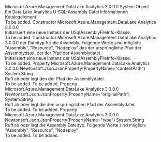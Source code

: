 <Type Name="USqlAssemblyFileInfo" FullName="Microsoft.Azure.Management.DataLake.Analytics.Models.USqlAssemblyFileInfo">
  <TypeSignature Language="C#" Value="public class USqlAssemblyFileInfo" />
  <TypeSignature Language="ILAsm" Value=".class public auto ansi beforefieldinit USqlAssemblyFileInfo extends System.Object" />
  <TypeSignature Language="DocId" Value="T:Microsoft.Azure.Management.DataLake.Analytics.Models.USqlAssemblyFileInfo" />
  <TypeSignature Language="VB.NET" Value="Public Class USqlAssemblyFileInfo" />
  <TypeSignature Language="F#" Value="type USqlAssemblyFileInfo = class" />
  <AssemblyInfo>
    <AssemblyName>Microsoft.Azure.Management.DataLake.Analytics</AssemblyName>
    <AssemblyVersion>3.0.0.0</AssemblyVersion>
  </AssemblyInfo>
  <Base>
    <BaseTypeName>System.Object</BaseTypeName>
  </Base>
  <Interfaces />
  <Docs>
    <summary>
            Ein Data Lake Analytics U-SQL-Assembly Datei Informationen Katalogelement.
            </summary>
    <remarks>To be added.</remarks>
  </Docs>
  <Members>
    <Member MemberName=".ctor">
      <MemberSignature Language="C#" Value="public USqlAssemblyFileInfo ();" />
      <MemberSignature Language="ILAsm" Value=".method public hidebysig specialname rtspecialname instance void .ctor() cil managed" />
      <MemberSignature Language="DocId" Value="M:Microsoft.Azure.Management.DataLake.Analytics.Models.USqlAssemblyFileInfo.#ctor" />
      <MemberSignature Language="VB.NET" Value="Public Sub New ()" />
      <MemberType>Constructor</MemberType>
      <AssemblyInfo>
        <AssemblyName>Microsoft.Azure.Management.DataLake.Analytics</AssemblyName>
        <AssemblyVersion>3.0.0.0</AssemblyVersion>
      </AssemblyInfo>
      <Parameters />
      <Docs>
        <summary>
            Initialisiert eine neue Instanz der USqlAssemblyFileInfo-Klasse.
            </summary>
        <remarks>To be added.</remarks>
      </Docs>
    </Member>
    <Member MemberName=".ctor">
      <MemberSignature Language="C#" Value="public USqlAssemblyFileInfo (string type = null, string originalPath = null, string contentPath = null);" />
      <MemberSignature Language="ILAsm" Value=".method public hidebysig specialname rtspecialname instance void .ctor(string type, string originalPath, string contentPath) cil managed" />
      <MemberSignature Language="DocId" Value="M:Microsoft.Azure.Management.DataLake.Analytics.Models.USqlAssemblyFileInfo.#ctor(System.String,System.String,System.String)" />
      <MemberSignature Language="VB.NET" Value="Public Sub New (Optional type As String = null, Optional originalPath As String = null, Optional contentPath As String = null)" />
      <MemberSignature Language="F#" Value="new Microsoft.Azure.Management.DataLake.Analytics.Models.USqlAssemblyFileInfo : string * string * string -&gt; Microsoft.Azure.Management.DataLake.Analytics.Models.USqlAssemblyFileInfo" Usage="new Microsoft.Azure.Management.DataLake.Analytics.Models.USqlAssemblyFileInfo (type, originalPath, contentPath)" />
      <MemberType>Constructor</MemberType>
      <AssemblyInfo>
        <AssemblyName>Microsoft.Azure.Management.DataLake.Analytics</AssemblyName>
        <AssemblyVersion>3.0.0.0</AssemblyVersion>
      </AssemblyInfo>
      <Parameters>
        <Parameter Name="type" Type="System.String" />
        <Parameter Name="originalPath" Type="System.String" />
        <Parameter Name="contentPath" Type="System.String" />
      </Parameters>
      <Docs>
        <param name="type">der Dateityp für die Assembly. Folgende Werte sind möglich: "Assembly", "Resource", "Nodeploy"</param>
        <param name="originalPath">das der ursprüngliche Pfad der Assemblydatei.</param>
        <param name="contentPath">der der Pfad der Assemblydatei.</param>
        <summary>
            Initialisiert eine neue Instanz der USqlAssemblyFileInfo-Klasse.
            </summary>
        <remarks>To be added.</remarks>
      </Docs>
    </Member>
    <Member MemberName="ContentPath">
      <MemberSignature Language="C#" Value="public string ContentPath { get; set; }" />
      <MemberSignature Language="ILAsm" Value=".property instance string ContentPath" />
      <MemberSignature Language="DocId" Value="P:Microsoft.Azure.Management.DataLake.Analytics.Models.USqlAssemblyFileInfo.ContentPath" />
      <MemberSignature Language="VB.NET" Value="Public Property ContentPath As String" />
      <MemberSignature Language="F#" Value="member this.ContentPath : string with get, set" Usage="Microsoft.Azure.Management.DataLake.Analytics.Models.USqlAssemblyFileInfo.ContentPath" />
      <MemberType>Property</MemberType>
      <AssemblyInfo>
        <AssemblyName>Microsoft.Azure.Management.DataLake.Analytics</AssemblyName>
        <AssemblyVersion>3.0.0.0</AssemblyVersion>
      </AssemblyInfo>
      <Attributes>
        <Attribute>
          <AttributeName>Newtonsoft.Json.JsonProperty(PropertyName="contentPath")</AttributeName>
        </Attribute>
      </Attributes>
      <ReturnValue>
        <ReturnType>System.String</ReturnType>
      </ReturnValue>
      <Docs>
        <summary>
            Ruft ab oder legt den der Pfad der Assemblydatei.
            </summary>
        <value>To be added.</value>
        <remarks>To be added.</remarks>
      </Docs>
    </Member>
    <Member MemberName="OriginalPath">
      <MemberSignature Language="C#" Value="public string OriginalPath { get; set; }" />
      <MemberSignature Language="ILAsm" Value=".property instance string OriginalPath" />
      <MemberSignature Language="DocId" Value="P:Microsoft.Azure.Management.DataLake.Analytics.Models.USqlAssemblyFileInfo.OriginalPath" />
      <MemberSignature Language="VB.NET" Value="Public Property OriginalPath As String" />
      <MemberSignature Language="F#" Value="member this.OriginalPath : string with get, set" Usage="Microsoft.Azure.Management.DataLake.Analytics.Models.USqlAssemblyFileInfo.OriginalPath" />
      <MemberType>Property</MemberType>
      <AssemblyInfo>
        <AssemblyName>Microsoft.Azure.Management.DataLake.Analytics</AssemblyName>
        <AssemblyVersion>3.0.0.0</AssemblyVersion>
      </AssemblyInfo>
      <Attributes>
        <Attribute>
          <AttributeName>Newtonsoft.Json.JsonProperty(PropertyName="originalPath")</AttributeName>
        </Attribute>
      </Attributes>
      <ReturnValue>
        <ReturnType>System.String</ReturnType>
      </ReturnValue>
      <Docs>
        <summary>
            Ruft ab oder legt die den ursprünglichen Pfad der Assemblydatei.
            </summary>
        <value>To be added.</value>
        <remarks>To be added.</remarks>
      </Docs>
    </Member>
    <Member MemberName="Type">
      <MemberSignature Language="C#" Value="public string Type { get; set; }" />
      <MemberSignature Language="ILAsm" Value=".property instance string Type" />
      <MemberSignature Language="DocId" Value="P:Microsoft.Azure.Management.DataLake.Analytics.Models.USqlAssemblyFileInfo.Type" />
      <MemberSignature Language="VB.NET" Value="Public Property Type As String" />
      <MemberSignature Language="F#" Value="member this.Type : string with get, set" Usage="Microsoft.Azure.Management.DataLake.Analytics.Models.USqlAssemblyFileInfo.Type" />
      <MemberType>Property</MemberType>
      <AssemblyInfo>
        <AssemblyName>Microsoft.Azure.Management.DataLake.Analytics</AssemblyName>
        <AssemblyVersion>3.0.0.0</AssemblyVersion>
      </AssemblyInfo>
      <Attributes>
        <Attribute>
          <AttributeName>Newtonsoft.Json.JsonProperty(PropertyName="type")</AttributeName>
        </Attribute>
      </Attributes>
      <ReturnValue>
        <ReturnType>System.String</ReturnType>
      </ReturnValue>
      <Docs>
        <summary>
            Ruft ab oder legt die Assembly Dateityp. Folgende Werte sind möglich: "Assembly", "Resource", "Nodeploy"
            </summary>
        <value>To be added.</value>
        <remarks>To be added.</remarks>
      </Docs>
    </Member>
  </Members>
</Type>